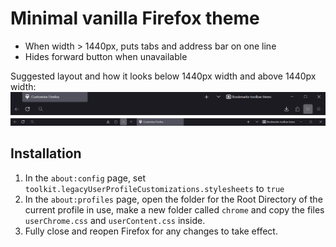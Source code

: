 # Minimal vanilla Firefox theme

- When width > 1440px, puts tabs and address bar on one line
- Hides forward button when unavailable

Suggested layout and how it looks below 1440px width and above 1440px width:
![Width below 1440px](assets/below_1440px.png)
![Width above 1440px](assets/above_1440px.png)

## Installation

1. In the `about:config` page, set `toolkit.legacyUserProfileCustomizations.stylesheets` to `true`
2. In the `about:profiles` page, open the folder for the Root Directory of the current profile in use, make a new folder called `chrome` and copy the files `userChrome.css` and `userContent.css` inside.
3. Fully close and reopen Firefox for any changes to take effect.
